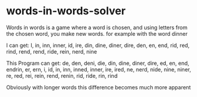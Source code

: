 # words-in-words-solver
Words in words is a game where a word is chosen, and using letters from the chosen word, you make new words. 
for example with the word dinner

I can get:
I, in, inn, inner, id, ire, din, dine, diner, dire, den, en, end, rid, red, rind, rend, rend, ride, rein, nerd, nine

This Program can get:
de, den, deni, die, din, dine, diner, dire, ed, en, end, endrin, er, ern, i, id, in, inn, inned, inner, ire, ired, ne, nerd, nide, nine, niner, re, red, rei, rein, rend, renin, rid, ride, rin, rind

Obviously with longer words this difference becomes much more apparent
